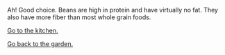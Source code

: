 Ah! Good choice. 
Beans are high in protein and have virtually no fat. 
They also have more fiber than most whole grain foods.

[Go to the kitchen.](../kitchen/vegetables.md)

[Go back to the garden.](choose.md)
